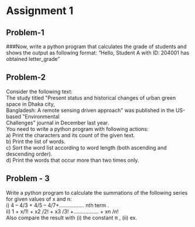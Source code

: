 # Assignment 1

## Problem-1

###Now, write a python program that calculates the grade of students and shows the output as following format: “Hello, Student A with ID: 204001 has obtained letter_grade”

## Problem-2

Consider the following text: <br>
The study titled "Present status and historical changes of urban green space in Dhaka city, <br>
Bangladesh: A remote sensing driven approach" was published in the US-based "Environmental <br>
Challenges" journal in December last year. <br>
You need to write a python program with following actions: <br>
a) Print the characters and its count of the given text. <br>
b) Print the list of words. <br>
c) Sort the word list according to word length (both ascending and descending order). <br>
d) Print the words that occur more than two times only. <br>

## Problem - 3

Write a python program to calculate the summations of the following series for given values of x and n: <br>
i) 4 – 4/3 + 4/5 – 4/7+…………….. nth term . <br>
ii) 1 + x/1! + x2 /2! + x3 /3! +…………….. + xn /n! <br>
Also compare the result with (i) the constant π , (ii) ex. <br>
